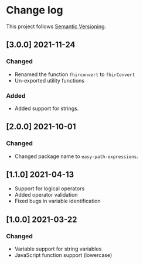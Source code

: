 # Change log

This project follows [Semantic Versioning](http://semver.org/).

## [3.0.0] 2021-11-24
### Changed
- Renamed the function `fhirconvert` to `fhirConvert`
- Un-exported utility functions
### Added
- Added support for strings.

## [2.0.0] 2021-10-01
### Changed
- Changed package name to `easy-path-expressions`.

## [1.1.0] 2021-04-13
- Support for logical operators
- Added operator validation
- Fixed bugs in variable identification

## [1.0.0] 2021-03-22
### Changed
- Variable support for string variables
- JavaScript function support (lowercase)
